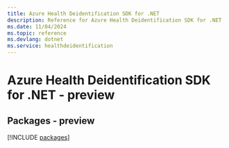 ```yaml
---
title: Azure Health Deidentification SDK for .NET
description: Reference for Azure Health Deidentification SDK for .NET
ms.date: 11/04/2024
ms.topic: reference
ms.devlang: dotnet
ms.service: healthdeidentification
---
```

# Azure Health Deidentification SDK for .NET - preview
## Packages - preview
[!INCLUDE [packages](health-deidentification-index.md)]